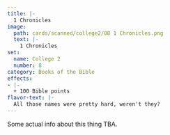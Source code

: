 ```yaml
---
title: |-
  1 Chronicles
image: 
  path: cards/scanned/college2/08 1 Chronicles.png
  text: |-
    1 Chronicles
set:
  name: College 2
  number: 8
category: Books of the Bible
effects: 
- |-
  + 100 Bible points
flavor-text: |-
  All those names were pretty hard, weren't they?
---
```

Some actual info about this thing TBA.
